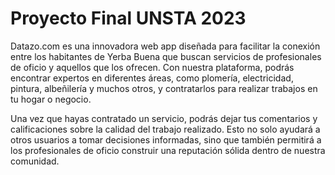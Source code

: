 # Proyecto Final UNSTA 2023
Datazo.com es una innovadora web app diseñada para facilitar la conexión entre los habitantes de Yerba Buena que buscan servicios de profesionales de oficio y aquellos que los ofrecen. Con nuestra plataforma, podrás encontrar expertos en diferentes áreas, como plomería, electricidad, pintura, albeñilería y muchos otros, y contratarlos para realizar trabajos en tu hogar o negocio.

Una vez que hayas contratado un servicio, podrás dejar tus comentarios y calificaciones sobre la calidad del trabajo realizado. Esto no solo ayudará a otros usuarios a tomar decisiones informadas, sino que también permitirá a los profesionales de oficio construir una reputación sólida dentro de nuestra comunidad.

